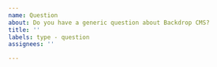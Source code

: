 ```yaml
---
name: Question
about: Do you have a generic question about Backdrop CMS?
title: ''
labels: type - question
assignees: ''

---
```



